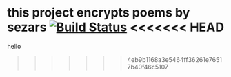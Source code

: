 this project encrypts poems by sezars 
[![Build Status](https://travis-ci.com/ahmedtahas/BIL481.svg?branch=main)](https://travis-ci.com/ahmedtahas/BIL481)
<<<<<<< HEAD
=======
hello
>>>>>>> 4eb9b1168a3e5464ff36261e76517b40f46c5107
